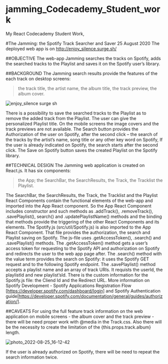 # jamming_Codecademy_Student_work
My React Codecademy Student Work, 

#The Jamming: the Spotify Track Searcher and Saver
25 August 2020
The deployed web app is on http://enjoy_silence.surge.sh/

##OBJECTIVE
The web-app Jamming searches the tracks on Spotify, adds the searched tracks to the Playlist and saves it on the Spotify user’s library.

##BACKGROUND
The Jamming search results provide the features of the each track on desktop screens:
> the track title,
> the artist name,
> the album title,
> the track preview,
> the album cover.

![enjoy_silence surge sh](https://user-images.githubusercontent.com/106593583/186688261-efd04da9-bf8d-4dcb-ba3f-45b6a6d2d5a4.png)


There is a possibility to save the searched tracks to the Playlist as to remove the added track from the Playlist. The user can give the personalized Playlist title.
On the mobile screens the image covers and the track previews are not available.
The Search button provides the Authorization of the user on Spotify, after the second click – the search of the tracks by the artist’s name, song title or any other key word on Spotify, If the user is already indicated on Spotify, the search starts after the second click.
The Save on Spotify button saves the created Playlist on the Spotify library.

##TECHNICAL DESIGN
The Jamming web application is created on React.js. It has six components:
> the App;
> the SearchBar,
> the SearchResults,
> the Track,
> the Tracklist
> the Playlist.

The SearchBar, the SearchResults, the Track, the Tracklist and the Playlist React Components contain the functional elements of the web-app and imported into the App React component. So the App React Component includes constructor and such methods as .addTrack(), .removeTrack(), .savePlaylist(), search() and .updatePlaylistName() methods and the binding that methods provide the triggering of the other React Components and its elements. 
The Spotify.js (src/util/Spotify.js) is also imported to the App React Component. That file provides the authorization, the search and Playlist saving on Spotify. The js-file uses .getAccessToken(), .search() and .savePlaylist() methods.
The .getAccessToken() method gets a user’s access token for requesting to the Spotify API and authorization on Spotify and redirects the user to the web app page after.
The .search() method with the value term provides the search on Spotify: it uses the Spotify GET request and to the following Spotify endpoint.
The .savePlaylist() method accepts a playlist name and an array of track URIs. It requists the userId, the playlistId and new playlist’sId.
There is the custom information for the Spotify.js file: the Cliend Id and the Redirect URL. More information on Spotify Development - Spotify Applications Registration Flow [https://developer.spotify.com/dashboard/login] and Spotify Authentication guide[https://developer.spotify.com/documentation/general/guides/authorization/].

##CAVEATS
For using the full feature track information on the web application on mobile screens - the album cover and the track preview - there will be need proper work with @media in the Track.css. Also there will be the necessity to create the limitation of the {this.props.track.album} length.

![photo_2022-08-25_16-12-42](https://user-images.githubusercontent.com/106593583/186688949-09e4517b-0dbe-47c0-af86-1ba3b360e920.jpg)


If the user is already authorized on Spotify, there will be need to repeat the search information twice.

